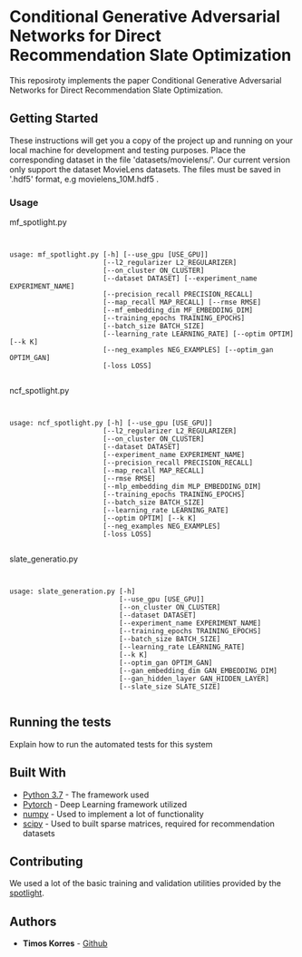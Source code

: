 # Conditional Generative Adversarial Networks for Direct Recommendation Slate Optimization

This reposiroty implements the paper Conditional Generative Adversarial Networks for Direct Recommendation Slate Optimization. 

## Getting Started

These instructions will get you a copy of the project up and running on your local machine for development and testing purposes. Place the corresponding dataset in the file 'datasets/movielens/'. Our current version only support the dataset MovieLens datasets. The files must be saved in '.hdf5' format, e.g movielens_10M.hdf5 .

### Usage 

mf_spotlight.py

```


usage: mf_spotlight.py [-h] [--use_gpu [USE_GPU]]
                       [--l2_regularizer L2_REGULARIZER]
                       [--on_cluster ON_CLUSTER] 
                       [--dataset DATASET] [--experiment_name EXPERIMENT_NAME]
                       [--precision_recall PRECISION_RECALL]
                       [--map_recall MAP_RECALL] [--rmse RMSE]
                       [--mf_embedding_dim MF_EMBEDDING_DIM]
                       [--training_epochs TRAINING_EPOCHS]
                       [--batch_size BATCH_SIZE]
                       [--learning_rate LEARNING_RATE] [--optim OPTIM] [--k K]
                       [--neg_examples NEG_EXAMPLES] [--optim_gan OPTIM_GAN]
                       [-loss LOSS]
                       
```

ncf_spotlight.py

```


usage: ncf_spotlight.py [-h] [--use_gpu [USE_GPU]]
                       [--l2_regularizer L2_REGULARIZER]
                       [--on_cluster ON_CLUSTER] 
                       [--dataset DATASET] 
                       [--experiment_name EXPERIMENT_NAME]
                       [--precision_recall PRECISION_RECALL]
                       [--map_recall MAP_RECALL] 
                       [--rmse RMSE]
                       [--mlp_embedding_dim MLP_EMBEDDING_DIM]
                       [--training_epochs TRAINING_EPOCHS]
                       [--batch_size BATCH_SIZE]
                       [--learning_rate LEARNING_RATE] 
                       [--optim OPTIM] [--k K]
                       [--neg_examples NEG_EXAMPLES] 
                       [-loss LOSS]
                       
```

slate_generatio.py

```


usage: slate_generation.py [-h] 
                           [--use_gpu [USE_GPU]]
                           [--on_cluster ON_CLUSTER] 
                           [--dataset DATASET]
                           [--experiment_name EXPERIMENT_NAME]
                           [--training_epochs TRAINING_EPOCHS]
                           [--batch_size BATCH_SIZE]
                           [--learning_rate LEARNING_RATE] 
                           [--k K] 
                           [--optim_gan OPTIM_GAN]
                           [--gan_embedding_dim GAN_EMBEDDING_DIM]
                           [--gan_hidden_layer GAN_HIDDEN_LAYER] 
                           [--slate_size SLATE_SIZE]
                      
```

## Running the tests

Explain how to run the automated tests for this system

## Built With

* [Python 3.7](https://www.python.org/downloads/release/python-374/) - The framework used
* [Pytorch](https://pytorch.org/) - Deep Learning framework utilized 
* [numpy](https://www.numpy.org/) - Used to implement a lot of functionality 
* [scipy](https://www.scipy.org/) - Used to built sparse matrices, required for recommendation datasets

## Contributing

We used a lot of the basic training and validation utilities provided by the [spotlight](https://github.com/maciejkula/spotlight).

## Authors

* **Timos Korres**  - [Github](https://github.com/Stamatios-Korres)



